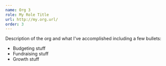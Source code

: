 ```yaml
---
name: Org 3
role: My Role Title
url: http://my.org.url/
order: 3
---
```

Description of the org and what I've accomplished including a few bullets:

* Budgeting stuff
* Fundraising stuff
* Growth stuff